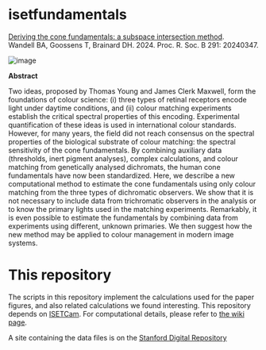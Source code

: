 # isetfundamentals

[Deriving the cone fundamentals: a subspace intersection method](https://doi.org/10.1098/rspb.2024.0347). <br>
Wandell BA, Goossens T, Brainard DH. 2024.
Proc. R. Soc. B 291: 20240347.

![image](https://github.com/user-attachments/assets/8150e7c0-479c-47af-884f-0eb7b83743a5)

**Abstract**

Two ideas, proposed by Thomas Young and James Clerk Maxwell, form the foundations of colour science: (i) three types of retinal receptors encode light under daytime conditions, and (ii) colour matching experiments establish the critical spectral properties of this encoding. Experimental quantification of these ideas is used in international colour standards. However, for many years, the field did not reach consensus on the spectral properties of the biological substrate of colour matching: the spectral sensitivity of the cone fundamentals. By combining auxiliary data (thresholds, inert pigment analyses), complex calculations, and colour matching from genetically analysed dichromats, the human cone fundamentals have now been standardized. Here, we describe a new computational method to estimate the cone fundamentals using only colour matching from the three types of dichromatic observers. We show that it is
not necessary to include data from trichromatic observers in the analysis or to know the primary lights used in the matching experiments. Remarkably, it is even possible to estimate the fundamentals by combining data from experiments using different, unknown primaries. We then suggest how the new method may be applied to colour management in modern image
systems.

# This repository
The scripts in this repository implement the calculations used for the paper figures, and also related calculations we found interesting.  This repository depends on [ISETCam](https://github.com/iset/isetcam/wiki). For computational details, please refer to [the wiki page](https://github.com/isetbio/isetfundamentals/wiki).  

A site containing the data files is on the [Stanford Digital Repository](https://purl.stanford.edu/jz111ct9401)

